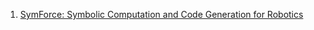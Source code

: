 1. [SymForce: Symbolic Computation and Code Generation for Robotics](https://arxiv.org/abs/2204.07889)

